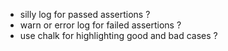 * silly log for passed assertions ?
* warn or error log for failed assertions ?
* use chalk for highlighting good and bad cases ?
